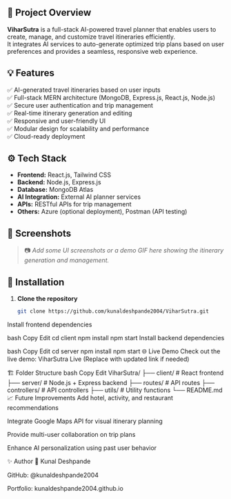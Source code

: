 
## 📝 Project Overview

**ViharSutra** is a full-stack AI-powered travel planner that enables users to create, manage, and customize travel itineraries efficiently.  
It integrates AI services to auto-generate optimized trip plans based on user preferences and provides a seamless, responsive web experience.

## 💡 Features

✅ AI-generated travel itineraries based on user inputs  
✅ Full-stack MERN architecture (MongoDB, Express.js, React.js, Node.js)  
✅ Secure user authentication and trip management  
✅ Real-time itinerary generation and editing  
✅ Responsive and user-friendly UI  
✅ Modular design for scalability and performance  
✅ Cloud-ready deployment

## ⚙️ Tech Stack

- **Frontend:** React.js, Tailwind CSS  
- **Backend:** Node.js, Express.js  
- **Database:** MongoDB Atlas  
- **AI Integration:** External AI planner services  
- **APIs:** RESTful APIs for trip management  
- **Others:** Azure (optional deployment), Postman (API testing)

## 📸 Screenshots

> 📷 *Add some UI screenshots or a demo GIF here showing the itinerary generation and management.*

## 🚀 Installation

1. **Clone the repository**
   ```bash
   git clone https://github.com/kunaldeshpande2004/ViharSutra.git
Install frontend dependencies

bash
Copy
Edit
cd client
npm install
npm start
Install backend dependencies

bash
Copy
Edit
cd server
npm install
npm start
🌐 Live Demo
Check out the live demo: ViharSutra Live
(Replace with updated link if needed)

🏗️ Folder Structure
bash
Copy
Edit
ViharSutra/
├── client/            # React frontend
├── server/            # Node.js + Express backend
├── routes/           # API routes
├── controllers/      # API controllers
├── utils/           # Utility functions
└── README.md
📈 Future Improvements
Add hotel, activity, and restaurant recommendations

Integrate Google Maps API for visual itinerary planning

Provide multi-user collaboration on trip plans

Enhance AI personalization using past user behavior

✨ Author
👤 Kunal Deshpande

GitHub: @kunaldeshpande2004

Portfolio: kunaldeshpande2004.github.io
